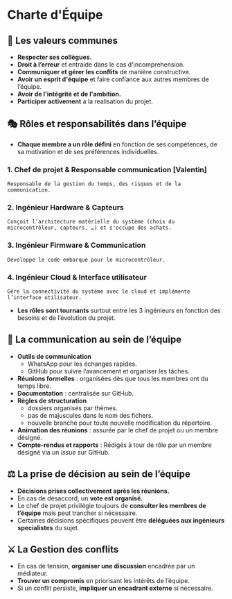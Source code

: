 # Charte d'Équipe

## 🌟 Les valeurs communes

- **Respecter ses collègues.**
- **Droit à l’erreur** et entraide dans le cas d'incomprehension.
- **Communiquer et gérer les conflits** de manière constructive.
- **Avoir un esprit d'équipe** et faire confiance aux autres membres de l’équipe.
- **Avoir de l'intégrité et de l'ambition.**
- **Participer activement** a la realisation du projet.

## 🎭 Rôles et responsabilités dans l’équipe

- **Chaque membre a un rôle défini** en fonction de ses compétences, de sa motivation et de ses préférences individuelles.

### 1. Chef de projet & Responsable communication [Valentin]

```text
Responsable de la gestion du temps, des risques et de la communication.
```

### 2. Ingénieur Hardware & Capteurs

```text
Conçoit l’architecture matérielle du système (choix du microcontrôleur, capteurs, …) et s'occupe des achats.
```

### 3. Ingénieur Firmware & Communication

```text
Développe le code embarqué pour le microcontrôleur.
```

### 4. Ingénieur Cloud & Interface utilisateur

```text
Gère la connectivité du système avec le cloud et implémente l’interface utilisateur.
```

- **Les rôles sont tournants** surtout entre les 3 ingénieurs en fonction des besoins et de l’évolution du projet.

## 📡 La communication au sein de l’équipe

- **Outils de communication**
  - WhatsApp pour les échanges rapides.
  - GitHub pour suivre l’avancement et organiser les tâches.  
- **Réunions formelles** : organisées dès que tous les membres ont du temps libre.  
- **Documentation** : centralisée sur GitHub.  
- **Règles de structuration**
  - dossiers organisés par thèmes.
  - pas de majuscules dans le nom des fichers.
  - nouvelle branche pour toute nouvelle modification du répertoire.  
- **Animation des réunions** : assurée par le chef de projet ou un membre désigné.  
- **Compte-rendus et rapports** : Rédigés à tour de rôle par un membre désigné via un *issue* sur GitHub.

## ⚖️ La prise de décision au sein de l’équipe

- **Décisions prises collectivement après les réunions.**  
- En cas de désaccord, un **vote est organisé.**  
- Le chef de projet privilégie toujours de **consulter les membres de l’équipe** mais peut trancher si nécessaire.  
- Certaines décisions spécifiques peuvent être **déléguées aux ingénieurs specialistes** du sujet.  

## ⚔️ La Gestion des conflits

- En cas de tension, **organiser une discussion** encadrée par un médiateur.  
- **Trouver un compromis** en priorisant les intérêts de l’équipe.  
- Si un conflit persiste, **impliquer un encadrant externe** si nécessaire.
